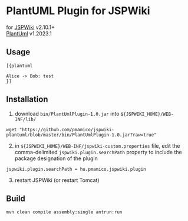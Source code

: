 # PlantUML Plugin for JSPWiki
for [JSPWiki](https://jspwiki.apache.org/) v2.10.1+  
[PlantUml](https://plantuml.com/) v1.2023.1

## Usage

```
[{plantuml 

Alice -> Bob: test
}]
```

## Installation

1. download `bin/PlantUmlPlugin-1.0.jar` into `${JSPWIKI_HOME}/WEB-INF/lib/`
```shell
wget "https://github.com/pmamico/jspwiki-plantuml/blob/master/bin/PlantUmlPlugin-1.0.jar?raw=true"
```
2. in `${JSPWIKI_HOME}/WEB-INF/jspwiki-custom.properties` file, edit the comma-delimited ``jspwiki.plugin.searchPath`` property to include the package designation of the plugin
```properties
jspwiki.plugin.searchPath = hu.pmamico.jspwiki.plugin
```
3. restart JSPWiki (or restart Tomcat)


## Build
```shell
mvn clean compile assembly:single antrun:run
```
